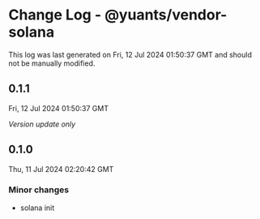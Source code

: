 # Change Log - @yuants/vendor-solana

This log was last generated on Fri, 12 Jul 2024 01:50:37 GMT and should not be manually modified.

## 0.1.1
Fri, 12 Jul 2024 01:50:37 GMT

_Version update only_

## 0.1.0
Thu, 11 Jul 2024 02:20:42 GMT

### Minor changes

- solana init


